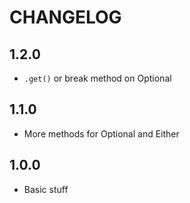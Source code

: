 CHANGELOG
=========

1.2.0
------
* `.get()` or break method on Optional

1.1.0
------
*  More methods for Optional and Either

1.0.0
------
*  Basic stuff
